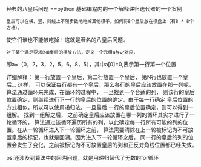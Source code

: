 经典的八皇后问题
	==python 基础编程内的一个解释递归迭代器的一个案例
	
	皇后可以在横、竖、斜线上不限步数地吃掉其他棋子。如何将8个皇后放在棋盘上（有8 * 8个方格），
使它们谁也不能被吃掉！这就是著名的八皇后问题。

	对于某个满足要求的8皇后的摆放方法，定义一个元组a与之对应，
即a=（0，2，3，2，5，6，8，5），其中a[0]=0,表示第一行第一个位置

详细解释：
	第一行放置一个皇后，第二行放置一个皇后， 第N行也放置一个皇后… 这样， 
	可以保证每行都有一个皇后，那么各行的皇后应该放置在那一列呢，
	算法通过循环来完成，在循环的过程中， 一旦找到一个合适的列，
	则该行的皇后位置确定，则继续进行下一行的皇后的位置的确定。由于每一行确定
	皇后位置的方式相似，所以可以使用递归法。一旦最后 一行的皇后位置确定，则可以得到一组解。
	找到一组解之后， 之前确定皇后应该放置在哪一列的循环其实才进行了一轮循环的， 
	算法通过该循环遍历所有的列，以此确定每一行所有可能的列的位置。在从一轮循环进入下一轮循环之前，
	算法需要清除在上一轮被标记为不可放置皇后的标记，也就是回溯。因为进入下一轮循环之后，
	同一行的皇后的列的位置会发生了变化，之前被标记为不可放置皇后的列和正反对角线位置都已经失效。

ps:还涉及到算法中的回溯问题，就是用递归替代了无数的for循环